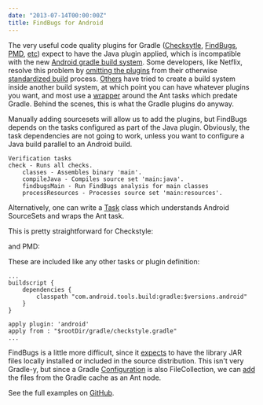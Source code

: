 ```yaml
---
date: "2013-07-14T00:00:00Z"
title: FindBugs for Android
---
```


The very useful code quality plugins for Gradle ([Checksytle](http://www.gradle.org/docs/current/userguide/checkstyle_plugin.html), [FindBugs](http://www.gradle.org/docs/current/userguide/findbugs_plugin.html), [PMD](http://www.gradle.org/docs/current/userguide/pmd_plugin.html), [etc](http://www.gradle.org/docs/current/userguide/userguide.html)) expect to have the Java plugin applied, which is incompatible with the new [Android gradle build system](http://tools.android.com/tech-docs/new-build-system/).
Some developers, like Netflix, resolve this problem by [omitting the plugins](https://github.com/Netflix/denominator/blob/8ca41a1434276c9927c406f436aa95928782275b/gradle/check.gradle) from their otherwise [standardized build](https://github.com/Netflix/gradle-template) process. [Others](http://flow.apphance.com/) have tried to create a build system inside another build system, at which point you can have whatever plugins you want, and most use a [wrapper](https://github.com/grails/grails-core/blob/master/gradle/findbugs.gradle) around the Ant tasks which predate Gradle. Behind the scenes, this is what the Gradle plugins do anyway.

Manually adding sourcesets will allow us to add the plugins, but FindBugs depends on the tasks configured as part of the Java plugin. Obviously, the task dependencies are not going to work, unless you want to configure a Java build parallel to an Android build.

    Verification tasks
    check - Runs all checks.
        classes - Assembles binary 'main'.
        compileJava - Compiles source set 'main:java'.
        findbugsMain - Run FindBugs analysis for main classes
        processResources - Processes source set 'main:resources'.
		
Alternatively, one can write a [Task](http://www.gradle.org/docs/current/javadoc/org/gradle/api/Task.html) class which understands Android SourceSets and wraps the Ant task.

This is pretty straightforward for Checkstyle:

<script src="https://gist.github.com/sethrylan/6002657.js?file=checkstyle.gradle" type="text/javascript"> </script>

and PMD:
		
<script src="https://gist.github.com/sethrylan/6002657.js?file=pmd.gradle" type="text/javascript"> </script>

These are included like any other tasks or plugin definition:

    ...
	buildscript {
        dependencies {
            classpath "com.android.tools.build:gradle:$versions.android"
        }
    }

    apply plugin: 'android'
    apply from : "$rootDir/gradle/checkstyle.gradle"
    ...
	
FindBugs is a little more difficult, since it [expects](http://findbugs.sourceforge.net/manual/anttask.html#d0e1192) to have the library JAR files locally installed or included in the source distribution. This isn't very Gradle-y, but since a Gradle [Configuration](http://www.gradle.org/docs/current/javadoc/org/gradle/api/artifacts/Configuration.html) is also FileCollection, we can <a href="http://www.gradle.org/docs/current/javadoc/org/gradle/api/file/FileCollection.html#addToAntBuilder(java.lang.Object, java.lang.String)">add</a> the files from the Gradle cache as an Ant node.

<script src="https://gist.github.com/sethrylan/6002657.js?file=findbugs.gradle" type="text/javascript"> </script>

See the full examples on [GitHub](https://github.com/sethrylan/rosette).
